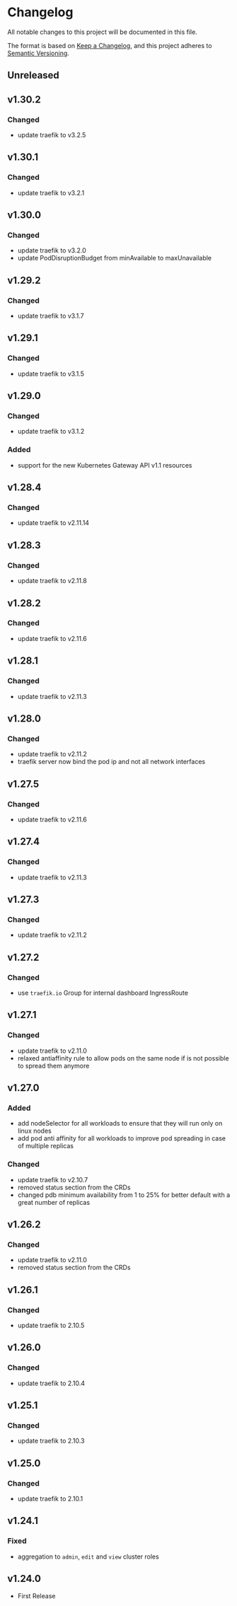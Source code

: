 # Changelog

All notable changes to this project will be documented in this file.

The format is based on [Keep a Changelog](https://keepachangelog.com/en/1.0.0/),
and this project adheres to [Semantic Versioning](https://semver.org/spec/v2.0.0.html).

## Unreleased

## v1.30.2

### Changed

- update traefik to v3.2.5

## v1.30.1

### Changed

- update traefik to v3.2.1

## v1.30.0

### Changed

- update traefik to v3.2.0
- update PodDisruptionBudget from minAvailable to maxUnavailable

## v1.29.2

### Changed

- update traefik to v3.1.7

## v1.29.1

### Changed

- update traefik to v3.1.5

## v1.29.0

### Changed

- update traefik to v3.1.2

### Added

- support for the new Kubernetes Gateway API v1.1 resources

## v1.28.4

### Changed

- update traefik to v2.11.14

## v1.28.3

### Changed

- update traefik to v2.11.8

## v1.28.2

### Changed

- update traefik to v2.11.6

## v1.28.1

### Changed

- update traefik to v2.11.3

## v1.28.0

### Changed

- update traefik to v2.11.2
- traefik server now bind the pod ip and not all network interfaces

## v1.27.5

### Changed

- update traefik to v2.11.6

## v1.27.4

### Changed

- update traefik to v2.11.3

## v1.27.3

### Changed

- update traefik to v2.11.2

## v1.27.2

### Changed

- use `traefik.io` Group for internal dashboard IngressRoute

## v1.27.1

### Changed

- update traefik to v2.11.0
- relaxed antiaffinity rule to allow pods on the same node if is not possible to spread them anymore

## v1.27.0

### Added

- add nodeSelector for all workloads to ensure that they will run only on linux nodes
- add pod anti affinity for all workloads to improve pod spreading in case of multiple replicas

### Changed

- update traefik to v2.10.7
- removed status section from the CRDs
- changed pdb minimum availability from 1 to 25% for better default with a great number of replicas

## v1.26.2

### Changed

- update traefik to v2.11.0
- removed status section from the CRDs

## v1.26.1

### Changed

- update traefik to 2.10.5

## v1.26.0

### Changed

- update traefik to 2.10.4

## v1.25.1

### Changed

- update traefik to 2.10.3

## v1.25.0

### Changed

- update traefik to 2.10.1

## v1.24.1

### Fixed

- aggregation to `admin`, `edit` and `view` cluster roles

## v1.24.0

- First Release
